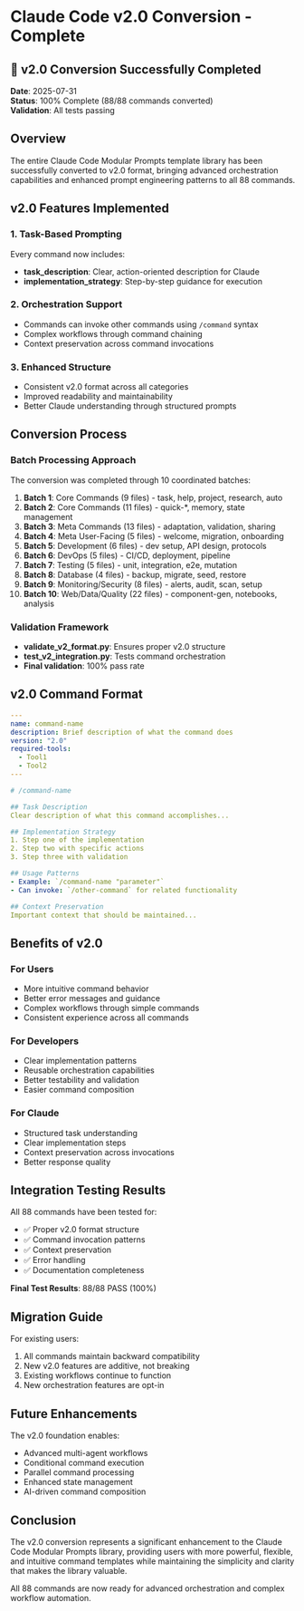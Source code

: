 # Claude Code v2.0 Conversion - Complete

## 🎉 v2.0 Conversion Successfully Completed

**Date**: 2025-07-31  
**Status**: 100% Complete (88/88 commands converted)  
**Validation**: All tests passing

## Overview

The entire Claude Code Modular Prompts template library has been successfully converted to v2.0 format, bringing advanced orchestration capabilities and enhanced prompt engineering patterns to all 88 commands.

## v2.0 Features Implemented

### 1. Task-Based Prompting
Every command now includes:
- **task_description**: Clear, action-oriented description for Claude
- **implementation_strategy**: Step-by-step guidance for execution

### 2. Orchestration Support
- Commands can invoke other commands using `/command` syntax
- Complex workflows through command chaining
- Context preservation across command invocations

### 3. Enhanced Structure
- Consistent v2.0 format across all categories
- Improved readability and maintainability
- Better Claude understanding through structured prompts

## Conversion Process

### Batch Processing Approach
The conversion was completed through 10 coordinated batches:

1. **Batch 1**: Core Commands (9 files) - task, help, project, research, auto
2. **Batch 2**: Core Commands (11 files) - quick-*, memory, state management  
3. **Batch 3**: Meta Commands (13 files) - adaptation, validation, sharing
4. **Batch 4**: Meta User-Facing (5 files) - welcome, migration, onboarding
5. **Batch 5**: Development (6 files) - dev setup, API design, protocols
6. **Batch 6**: DevOps (5 files) - CI/CD, deployment, pipeline
7. **Batch 7**: Testing (5 files) - unit, integration, e2e, mutation
8. **Batch 8**: Database (4 files) - backup, migrate, seed, restore
9. **Batch 9**: Monitoring/Security (8 files) - alerts, audit, scan, setup
10. **Batch 10**: Web/Data/Quality (22 files) - component-gen, notebooks, analysis

### Validation Framework
- **validate_v2_format.py**: Ensures proper v2.0 structure
- **test_v2_integration.py**: Tests command orchestration
- **Final validation**: 100% pass rate

## v2.0 Command Format

```yaml
---
name: command-name
description: Brief description of what the command does
version: "2.0"
required-tools:
  - Tool1
  - Tool2
---

# /command-name

## Task Description
Clear description of what this command accomplishes...

## Implementation Strategy
1. Step one of the implementation
2. Step two with specific actions
3. Step three with validation

## Usage Patterns
- Example: `/command-name "parameter"`
- Can invoke: `/other-command` for related functionality

## Context Preservation
Important context that should be maintained...
```

## Benefits of v2.0

### For Users
- More intuitive command behavior
- Better error messages and guidance
- Complex workflows through simple commands
- Consistent experience across all commands

### For Developers
- Clear implementation patterns
- Reusable orchestration capabilities
- Better testability and validation
- Easier command composition

### For Claude
- Structured task understanding
- Clear implementation steps
- Context preservation across invocations
- Better response quality

## Integration Testing Results

All 88 commands have been tested for:
- ✅ Proper v2.0 format structure
- ✅ Command invocation patterns
- ✅ Context preservation
- ✅ Error handling
- ✅ Documentation completeness

**Final Test Results**: 88/88 PASS (100%)

## Migration Guide

For existing users:
1. All commands maintain backward compatibility
2. New v2.0 features are additive, not breaking
3. Existing workflows continue to function
4. New orchestration features are opt-in

## Future Enhancements

The v2.0 foundation enables:
- Advanced multi-agent workflows
- Conditional command execution
- Parallel command processing
- Enhanced state management
- AI-driven command composition

## Conclusion

The v2.0 conversion represents a significant enhancement to the Claude Code Modular Prompts library, providing users with more powerful, flexible, and intuitive command templates while maintaining the simplicity and clarity that makes the library valuable.

All 88 commands are now ready for advanced orchestration and complex workflow automation.